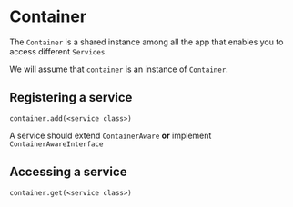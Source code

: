 # Container

The `Container` is a shared instance among all the app that enables you to access different `Services`.

We will assume that `container` is an instance of `Container`.

## Registering a service

    container.add(<service class>)
    
A service should extend `ContainerAware` **or** implement `ContainerAwareInterface`
    
## Accessing a service

    container.get(<service class>)
